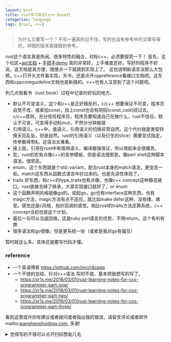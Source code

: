 ```yaml
---
layout: post
title: rust学习笔记(c++ based)
categories: language
tags: [rust, c++]
---
```

  

>为什么又要写一个？不写一遍真的记不住，写的也没有参考中的文章写得好。详细的版本直接跳到参考。

rust这个语言真是热闹。很多特性的融合，对标c++，必须要探究一下！
首先，这个社区+[api文档](https://doc.rust-lang.org/std/) + [手把手demo](https://doc.rust-lang.org/rust-by-example/hello.html) 真的非常好，上手难度还好。写好的程序不好说，这文档是真方便，随便点一下就跳到实现上了。
这也说明新语言没那么大包袱。c++打开头文件看实现，天书，还是点开cppreference看接口文档吧。这东西和cppcoreguideline文档也是新搞的。c++也有人注意到了这个问题吧。

列几点我看书（rust book）过程中记录的好玩的地方。
- 默认不可变语义，这个和c++是正好相反的，c/c++ 想要保证不可变，程序员自觉不改，或者加const，加上const也会有阴招(const_cast)绕过去，c/c++原则，充分信任程序员，程序员要知道自己在做什么，rust不信任，默认不可变，可变得手动标mut，不然分分钟报错
- 引用语义。c++中，值语义，引用语义的切换非常自然。这个代价就是类型转换天花乱坠，但是自然。rust的引用语义（以及衍生的slice）需要显式指定，传参数得带&，这语法太难看。
- 接上面，引用在rust中有借用语义，编译器强保证，所以用起来会很痛苦。
- 宏，rust的宏有点像c++的变参模板，但是语法很邪恶，像perl shell这种脚本语法。很邪恶。
- enum，这个东西就是个std::variant，配合rust本身的match语法，更变态一些。match这东西从函数式语言中抄过来的。也是先进性体现了。
- traits 好东西，和c++的type_traits也有点像，也像c++ concept这种静态接口。rust直接去掉了继承，大家实现接口就好了，or enum
- 这个函数声明风格挺像go的。说起go，go也有interface这种东西，也有magic方法，magic方法有点不适应，就比如make defer这种，没规律。难受。感觉还是c风格，指针回调的感觉。相比rust的traits方法还算系统，c++ concept当初也是这个计划，
- 最后一句可以当返回值，这是ruby perl语言的优势，不用return。这个有利有弊
- 很多语法和go很像，但是更系统一些（或者是我对go有偏见）

暂时就这么多。具体还是要写代码才懂。

### reference
- 一个英语博客 https://github.com/nrc/r4cppp
- 一个不错的总结，针对c++语法 写的不错，基本把我想写的写了。
	- https://xr1s.me/2018/03/01/rust-learning-notes-for-cxx-programmer-part-one/
	- https://xr1s.me/2018/03/01/rust-learning-notes-for-cxx-programmer-part-two/
	- https://xr1s.me/2018/03/01/rust-learning-notes-for-cxx-programmer-part-three/


看到这里或许你有建议或者疑问或者指出我的错误，请留言评论或者邮件mailto:wanghenshui@qq.com, 多谢! 
<details>
<summary>觉得写的不错可以点开扫码赞助几毛</summary>
<img src="https://wanghenshui.github.io/assets/wepay.png" alt="微信转账">
</details>